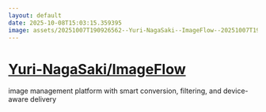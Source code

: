 ```yaml
---
layout: default
date: 2025-10-08T15:03:15.359395
image: assets/20251007T190926562--Yuri-NagaSaki--ImageFlow--20251007T192903963--cropped.png
---
```


# [Yuri-NagaSaki/ImageFlow](https://github.com/Yuri-NagaSaki/ImageFlow)

image management platform with smart conversion, filtering, and device-aware delivery
